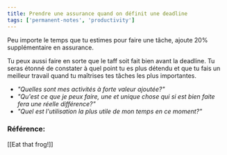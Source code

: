 ```yaml
---
title: Prendre une assurance quand on définit une deadline
tags: ['permanent-notes', 'productivity']
---
```


Peu importe le temps que tu estimes pour faire une tâche, ajoute 20% supplémentaire en assurance.

Tu peux aussi faire en sorte que le taff soit fait bien avant la deadline. Tu seras étonné de constater à quel point tu es plus détendu et que tu fais un meilleur travail quand tu maîtrises tes tâches les plus importantes.

- *"Quelles sont mes activités à forte valeur ajoutée?"*
- *"Qu'est ce que je peux faire, une et unique chose qui si est bien faite fera une réelle différence?"*
- *"Quel est l'utilisation la plus utile de mon temps en ce moment?"*

### Référence:
[[Eat that frog!]]